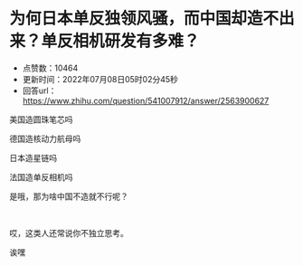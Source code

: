 # 为何日本单反独领风骚，而中国却造不出来？单反相机研发有多难？
- 点赞数：10464
- 更新时间：2022年07月08日05时02分45秒
- 回答url：https://www.zhihu.com/question/541007912/answer/2563900627
<body>
 <p data-pid="AcVRzyGv">美国造圆珠笔芯吗</p>
 <p data-pid="E18uDvt-">德国造核动力航母吗</p>
 <p data-pid="1KCiVJIl">日本造星链吗</p>
 <p data-pid="ww72UiGS">法国造单反相机吗</p>
 <p data-pid="vlLg7uyP">是哦，那为啥中国不造就不行呢？</p>
 <p class="ztext-empty-paragraph"><br></p>
 <p data-pid="aF6Dr0ag">哎，这类人还常说你不独立思考。</p>
 <p data-pid="fgF_TetG">诶嘿</p>
</body>
